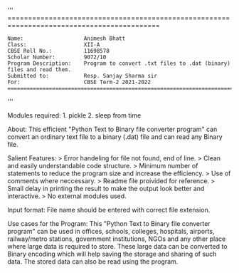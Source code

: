 '''
    ===========================================================================================

    Name:                   Animesh Bhatt
    Class:                  XII-A
    CBSE Roll No.:          11698578 
    Scholar Number:         9072/10
    Program Description:    Program to convert .txt files to .dat (binary) files and read them.
    Submitted to:           Resp. Sanjay Sharma sir
    For:                    CBSE Term-2 2021-2022
    ===========================================================================================
'''

Modules required:
	1. pickle
	2. sleep from time

About:
	This efficient "Python Text to Binary file converter program" can convert an ordinary text file to a binary (.dat) 
	file and can read any Binary file.

Salient Features:
	> Error handeling for file not found, end of line.
	> Clean and easily understandable code structure.
	> Minimum number of statements to reduce the program size and increase the efficiency.
	> Use of comments where neccessary.
	> Readme file proivided for reference. 
	> Small delay in printing the result to make the output look better and interactive.
	> No external modules used.

Input format:
	File name should be entered with correct file extension.

Use cases for the Program:
	This "Python Text to Binary file converter program" can be used in offices, schools, colleges, hospitals, airports,
	railway/metro stations, government institutions, NGOs and any other place where large data is required to store. 
	These large data can be converted to Binary encoding which will help saving the storage and sharing of such data.
	The stored data can also be read using the program.
